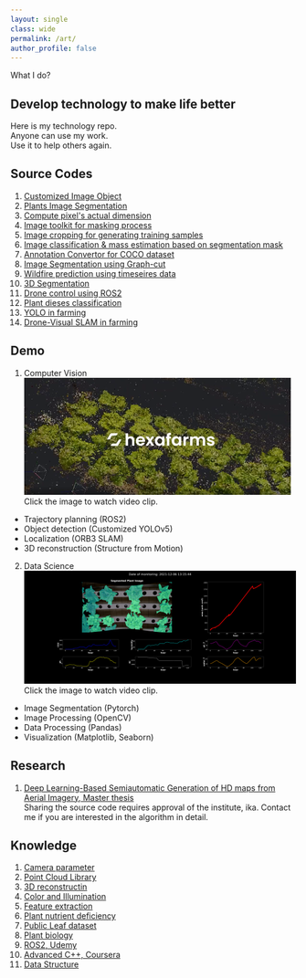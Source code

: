 ```yaml
---
layout: single
class: wide
permalink: /art/
author_profile: false
---
```

What I do?

## Develop technology to make life better
Here is my technology repo. \
Anyone can use my work. \
Use it to help others again.

## Source Codes

1. [Customized Image Object](https://github.com/HexaFarms/Hexa_image)
2. [Plants Image Segmentation](https://github.com/HexaFarms/MMsegmentation)
3. [Compute pixel's actual dimension](https://github.com/ccomkhj/Pixel_Area)
4. [Image toolkit for masking process](https://github.com/ccomkhj/palette)
5. [Image cropping for generating training samples](https://github.com/ccomkhj/crop_generator)
6. [Image classification & mass estimation based on segmentation mask](https://github.com/ccomkhj/classify_seg_mask)
7. [Annotation Convertor for COCO dataset](https://github.com/ccomkhj/COCO2MASK-Converter)
8. [Image Segmentation using Graph-cut](https://github.com/HexaFarms/GraphCut)
9. [Wildfire prediction using timeseires data](https://github.com/ccomkhj/Spot-Challenge-Wildfires)
10. [3D Segmentation](https://github.com/ccomkhj/3D_Generation)
11. [Drone control using ROS2](https://github.com/ccomkhj/tello_ros_drone)
12. [Plant dieses classification](https://github.com/HexaFarms/MMClassification)
13. [YOLO in farming](https://github.com/HexaFarms/yolov5)
14. [Drone-Visual SLAM in farming](https://github.com/ccomkhj/ORB_SLAM3)


## Demo 
1. Computer Vision \
[![Computer Vision DEMO](..\img\demo_video.PNG)](https://www.linkedin.com/feed/update/urn:li:activity:6916075366126116864/ "CV Demo") \
Click the image to watch video clip. 
- Trajectory planning (ROS2)
- Object detection (Customized YOLOv5)
- Localization (ORB3 SLAM)
- 3D reconstruction (Structure from Motion)
2. Data Science \
[![Data Science DEMO](..\img\DataScience.png)](https://www.youtube.com/watch?v=0BWNJPVAx4I/ "DataScience Demo") \
Click the image to watch video clip. 
- Image Segmentation (Pytorch)
- Image Processing (OpenCV)
- Data Processing (Pandas)
- Visualization (Matplotlib, Seaborn)

## Research
1. [Deep Learning-Based Semiautomatic Generation of HD maps from Aerial Imagery, Master thesis ](https://drive.google.com/file/d/1q3pC5JXqJ754aHP2aQnkhm1GepznGFO5/view?usp=sharing) \
Sharing the source code requires approval of the institute, ika. Contact me if you are interested in the algorithm in detail.

## Knowledge

1. [Camera parameter](https://zesty-diagnostic-d99.notion.site/Camera-parameters-3d92a1adcfed4db5ac78ce2c3920dbbc)
2. [Point Cloud Library](https://zesty-diagnostic-d99.notion.site/Point-Cloud-Library-82907376be92423da826b1efb5fd979d)
3. [3D reconstructin](https://zesty-diagnostic-d99.notion.site/Method-of-3D-surface-reconstruction-SfM-33f7b026881b4492886607881cf4ebff)
4. [Color and Illumination](https://zesty-diagnostic-d99.notion.site/Colour-and-illumination-19881d5dc00a435aa7309b6387239685)
5. [Feature extraction](https://zesty-diagnostic-d99.notion.site/Feature-Extraction-in-Image-12a0518e242d43048087237ad4e3b564)
6. [Plant nutrient deficiency](https://zesty-diagnostic-d99.notion.site/Plant-Nutrition-Deficiency-6210108fcc1447ff88972e0cb198ebd9)
7. [Public Leaf dataset](https://zesty-diagnostic-d99.notion.site/Leaf-Dataset-ae1be0ffaae0405aae4c72002b198f00)
8. [Plant biology](https://zesty-diagnostic-d99.notion.site/Plant-Biology-9e152090427b49aa873526572010da81) 
9. [ROS2, Udemy](https://zesty-diagnostic-d99.notion.site/ROS2-Udemy-845ca132939748ea89f6faef66462ef7)
10. [Advanced C++, Coursera](https://zesty-diagnostic-d99.notion.site/Advanced-C-Coursera-9e41832c0cad4c549970ce9231b1155f)
11. [Data Structure](https://zesty-diagnostic-d99.notion.site/Data-Structure-d83e758cf5af4d88a251c56bf725987c)